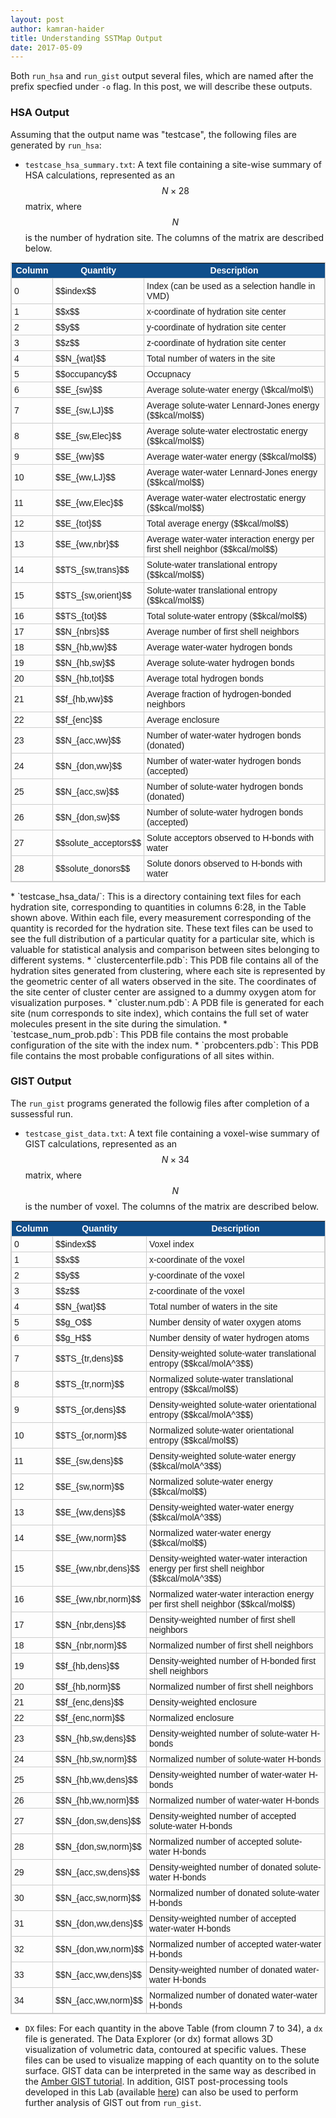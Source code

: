 ```yaml
---
layout: post
author: kamran-haider
title: Understanding SSTMap Output
date: 2017-05-09
---
```

Both `run_hsa` and `run_gist` output several files, which are named after the prefix specfied under `-o` flag. In this post, we will describe these outputs. 
<!--more-->


### HSA Output
Assuming that the output name was "testcase", the following files are generated by `run_hsa`:
* `testcase_hsa_summary.txt`: A text file containing a site-wise summary of HSA calculations, represented as an $$N \times 28$$ matrix, where $$N$$ is the number of hydration site. The columns of the matrix are described below.
<style type="text/css">
  table.tableizer-table {
    font-size: 14px;
    border: 1px solid #CCC; 
    font-family: Lucida Sans Unicode, Lucida Grande, sans-serif;
  } 
  .tableizer-table td {
    padding: 4px;
    margin: 3px;
    border: 1px solid #CCC;
  }
  .tableizer-table th {
    background-color: #104E8B; 
    color: #FFF;
    font-weight: bold;
  }
</style>
<table class="tableizer-table">
<thead><tr class="tableizer-firstrow"><th>Column</th><th>Quantity</th><th>Description</th></tr></thead><tbody>
 <tr><td>0</td><td>$$index$$</td><td>Index (can be used as a selection handle in VMD)</td></tr>
 <tr><td>1</td><td>$$x$$</td><td>x-coordinate of hydration site center</td></tr>
 <tr><td>2</td><td>$$y$$</td><td>y-coordinate of hydration site center</td></tr>
 <tr><td>3</td><td>$$z$$</td><td>z-coordinate of hydration site center</td></tr>
 <tr><td>4</td><td>$$N_{wat}$$</td><td>Total number of waters in the site</td></tr>
 <tr><td>5</td><td>$$occupancy$$</td><td>Occupnacy</td></tr>
 <tr><td>6</td><td>$$E_{sw}$$</td><td>Average solute-water energy (\$kcal/mol$\)</td></tr>
 <tr><td>7</td><td>$$E_{sw,LJ}$$</td><td>Average solute-water Lennard-Jones energy ($$kcal/mol$$)</td></tr>
 <tr><td>8</td><td>$$E_{sw,Elec}$$</td><td>Average solute-water electrostatic energy ($$kcal/mol$$)</td></tr>
 <tr><td>9</td><td>$$E_{ww}$$</td><td>Average water-water energy ($$kcal/mol$$)</td></tr>
 <tr><td>10</td><td>$$E_{ww,LJ}$$</td><td>Average water-water Lennard-Jones energy ($$kcal/mol$$)</td></tr>
 <tr><td>11</td><td>$$E_{ww,Elec}$$</td><td>Average water-water electrostatic energy ($$kcal/mol$$)</td></tr>
 <tr><td>12</td><td>$$E_{tot}$$</td><td>Total average energy ($$kcal/mol$$)</td></tr>
 <tr><td>13</td><td>$$E_{ww,nbr}$$</td><td> Average water-water interaction energy per first shell neighbor  ($$kcal/mol$$)</td></tr>
 <tr><td>14</td><td>$$TS_{sw,trans}$$</td><td>Solute-water translational entropy  ($$kcal/mol$$)</td></tr>
 <tr><td>15</td><td>$$TS_{sw,orient}$$</td><td>Solute-water translational entropy  ($$kcal/mol$$)</td></tr>
 <tr><td>16</td><td>$$TS_{tot}$$</td><td>Total solute-water entropy  ($$kcal/mol$$)</td></tr>
 <tr><td>17</td><td>$$N_{nbrs}$$</td><td> Average number of first shell neighbors</td></tr>
 <tr><td>18</td><td>$$N_{hb,ww}$$</td><td> Average water-water hydrogen bonds</td></tr>
 <tr><td>19</td><td>$$N_{hb,sw}$$</td><td> Average solute-water hydrogen bonds</td></tr>
 <tr><td>20</td><td>$$N_{hb,tot}$$</td><td>Average total hydrogen bonds</td></tr>
 <tr><td>21</td><td>$$f_{hb,ww}$$</td><td> Average fraction of hydrogen-bonded neighbors</td></tr>
 <tr><td>22</td><td>$$f_{enc}$$</td><td> Average enclosure</td></tr>
 <tr><td>23</td><td>$$N_{acc,ww}$$</td><td> Number of water-water hydrogen bonds (donated)</td></tr>
 <tr><td>24</td><td>$$N_{don,ww}$$</td><td> Number of water-water hydrogen bonds (accepted)</td></tr>
 <tr><td>25</td><td>$$N_{acc,sw}$$</td><td> Number of solute-water hydrogen bonds (donated)</td></tr>
 <tr><td>26</td><td>$$N_{don,sw}$$</td><td> Number of solute-water hydrogen bonds (accepted)</td></tr>
 <tr><td>27</td><td>$$solute_acceptors$$</td><td>Solute acceptors observed to H-bonds with water</td></tr>
 <tr><td>28</td><td>$$solute_donors$$</td><td>Solute donors observed to H-bonds with water</td></tr>
</tbody></table> 
* `testcase_hsa_data/`: This is a directory containing text files for each hydration site, corresponding to quantities in columns 6:28, in the Table shown above. Within each file, every measurement corresponding of the quantity is recorded for the hydration site. These text files can be used to see the full distribution of a particular quatity for a particular site, which is valuable for statistical analysis and comparison between sites belonging to different systems.
* `clustercenterfile.pdb`: This PDB file contains all of the hydration sites generated from clustering, where each site is represented by the geometric center of all waters observed in the site. The coordinates of the site center of cluster center are assigned to a dummy oxygen atom for visualization purposes.
* `cluster.num.pdb`: A PDB file is generated for each site (num corresponds to site index), which contains the full set of water molecules present in the site during the simulation.
* `testcase_num_prob.pdb`: This PDB file contains the most probable configuration of the site with the index num.
* `probcenters.pdb`: This PDB file contains the most probable configurations of all sites within.


### GIST Output
The `run_gist` programs generated the followig files after completion of a sussessful run.
* `testcase_gist_data.txt`: A text file containing a voxel-wise summary of GIST calculations, represented as an $$N \times 34$$ matrix, where $$N$$ is the number of voxel. The columns of the matrix are described below.
<style type="text/css">
  table.tableizer-table {
    font-size: 14px;
    border: 1px solid #CCC; 
    font-family: Lucida Sans Unicode, Lucida Grande, sans-serif;
  } 
  .tableizer-table td {
    padding: 4px;
    margin: 3px;
    border: 1px solid #CCC;
  }
  .tableizer-table th {
    background-color: #104E8B; 
    color: #FFF;
    font-weight: bold;
  }
</style>
<table class="tableizer-table">
<thead><tr class="tableizer-firstrow"><th>Column</th><th>Quantity</th><th>Description</th></tr></thead><tbody>
 <tr><td>0</td><td>$$index$$</td><td>Voxel index</td></tr>
 <tr><td>1</td><td>$$x$$</td><td>x-coordinate of the voxel</td></tr>
 <tr><td>2</td><td>$$y$$</td><td>y-coordinate of the voxel</td></tr>
 <tr><td>3</td><td>$$z$$</td><td>z-coordinate of the voxel</td></tr>
 <tr><td>4</td><td>$$N_{wat}$$</td><td>Total number of waters in the site</td></tr>
 <tr><td>5</td><td>$$g_O$$</td><td>Number density of water oxygen atoms</td></tr>
 <tr><td>6</td><td>$$g_H$$</td><td>Number density of water hydrogen atoms</td></tr>
 <tr><td>7</td><td>$$TS_{tr,dens}$$</td><td>Density-weighted solute-water translational entropy ($$kcal/molA^3$$)</td></tr>
 <tr><td>8</td><td>$$TS_{tr,norm}$$</td><td>Normalized solute-water translational entropy ($$kcal/mol$$)</td></tr>
 <tr><td>9</td><td>$$TS_{or,dens}$$</td><td>Density-weighted solute-water orientational entropy ($$kcal/molA^3$$)</td></tr>
 <tr><td>10</td><td>$$TS_{or,norm}$$</td><td>Normalized solute-water orientational entropy ($$kcal/mol$$)</td></tr>
 <tr><td>11</td><td>$$E_{sw,dens}$$</td><td>Density-weighted solute-water energy ($$kcal/molA^3$$)</td></tr>
 <tr><td>12</td><td>$$E_{sw,norm}$$</td><td>Normalized solute-water energy ($$kcal/mol$$)</td></tr>
 <tr><td>13</td><td>$$E_{ww,dens}$$</td><td>Density-weighted water-water energy ($$kcal/molA^3$$)</td></tr>
 <tr><td>14</td><td>$$E_{ww,norm}$$</td><td>Normalized water-water energy ($$kcal/mol$$)</td></tr>
 <tr><td>15</td><td>$$E_{ww,nbr,dens}$$</td><td>Density-weighted water-water interaction energy per first shell neighbor ($$kcal/molA^3$$)</td></tr>
 <tr><td>16</td><td>$$E_{ww,nbr,norm}$$</td><td>Normalized water-water interaction energy per first shell neighbor ($$kcal/mol$$)</td></tr>
 <tr><td>17</td><td>$$N_{nbr,dens}$$</td><td>Density-weighted number of first shell neighbors</td></tr>
 <tr><td>18</td><td>$$N_{nbr,norm}$$</td><td>Normalized number of first shell neighbors</td></tr>
 <tr><td>19</td><td>$$f_{hb,dens}$$</td><td>Density-weighted number of H-bonded first shell neighbors</td></tr>
 <tr><td>20</td><td>$$f_{hb,norm}$$</td><td>Normalized number of first shell neighbors</td></tr>
 <tr><td>21</td><td>$$f_{enc,dens}$$</td><td>Density-weighted enclosure</td></tr>
 <tr><td>22</td><td>$$f_{enc,norm}$$</td><td>Normalized enclosure</td></tr>
 <tr><td>23</td><td>$$N_{hb,sw,dens}$$</td><td>Density-weighted number of solute-water H-bonds</td></tr>
 <tr><td>24</td><td>$$N_{hb,sw,norm}$$</td><td>Normalized number of solute-water H-bonds</td></tr>
 <tr><td>25</td><td>$$N_{hb,ww,dens}$$</td><td>Density-weighted number of water-water H-bonds</td></tr>
 <tr><td>26</td><td>$$N_{hb,ww,norm}$$</td><td>Normalized number of water-water H-bonds</td></tr>
 <tr><td>27</td><td>$$N_{don,sw,dens}$$</td><td>Density-weighted number of accepted solute-water H-bonds</td></tr>
 <tr><td>28</td><td>$$N_{don,sw,norm}$$</td><td>Normalized number of accepted solute-water H-bonds</td></tr>
 <tr><td>29</td><td>$$N_{acc,sw,dens}$$</td><td>Density-weighted number of donated solute-water H-bonds</td></tr>
 <tr><td>30</td><td>$$N_{acc,sw,norm}$$</td><td>Normalized number of donated solute-water H-bonds</td></tr>
 <tr><td>31</td><td>$$N_{don,ww,dens}$$</td><td>Density-weighted number of accepted water-water H-bonds</td></tr>
 <tr><td>32</td><td>$$N_{don,ww,norm}$$</td><td>Normalized number of accepted water-water H-bonds</td></tr>
 <tr><td>33</td><td>$$N_{acc,ww,dens}$$</td><td>Density-weighted number of donated water-water H-bonds</td></tr>
 <tr><td>34</td><td>$$N_{acc,ww,norm}$$</td><td>Normalized number of donated water-water H-bonds</td></tr>
</tbody></table>

 * `DX` files: For each quantity in the above Table (from cloumn 7 to 34), a `dx` file is generated. The Data Explorer (or dx) format allows 3D visualization of volumetric data, contoured at specific values. These files can be used to visualize mapping of each quantity on to the solute surface. GIST data can be interpreted in the same way as described in the [Amber GIST tutorial](http://ambermd.org/tutorials/advanced/tutorial25/). In addition, GIST post-processing tools developed in this Lab (available [here](http://ambermd.org/tutorials/advanced/tutorial25/section4.htm)) can also be used to perform further analysis of GIST out from `run_gist`. 
<!--more-->
